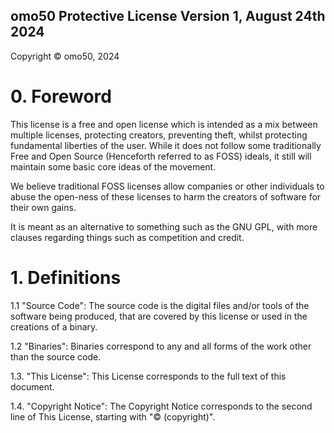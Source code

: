 ## omo50 Protective License Version 1, August 24th 2024

Copyright © omo50, 2024

# 0. Foreword

This license is a free and open license which is intended as a mix between multiple licenses, protecting creators, preventing theft, whilst protecting fundamental liberties of the user. While it does not follow some traditionally Free and Open Source (Henceforth referred to as FOSS) ideals, it still will maintain some basic core ideas of the movement.

We believe traditional FOSS licenses allow companies or other individuals to abuse the open-ness of these licenses to harm the creators of software for their own gains.

It is meant as an alternative to something such as the GNU GPL, with more clauses regarding things such as competition and credit.

# 1. Definitions

1.1 "Source Code":
The source code is the digital files and/or tools of the software being produced, that are covered by this license or used in the creations of a binary.

1.2 "Binaries":
Binaries correspond to any and all forms of the work other than the source code.

1.3. "This License":
This License corresponds to the full text of this document.

1.4. "Copyright Notice": 
The Copyright Notice corresponds to the second line of This License, starting with "© (copyright)".
